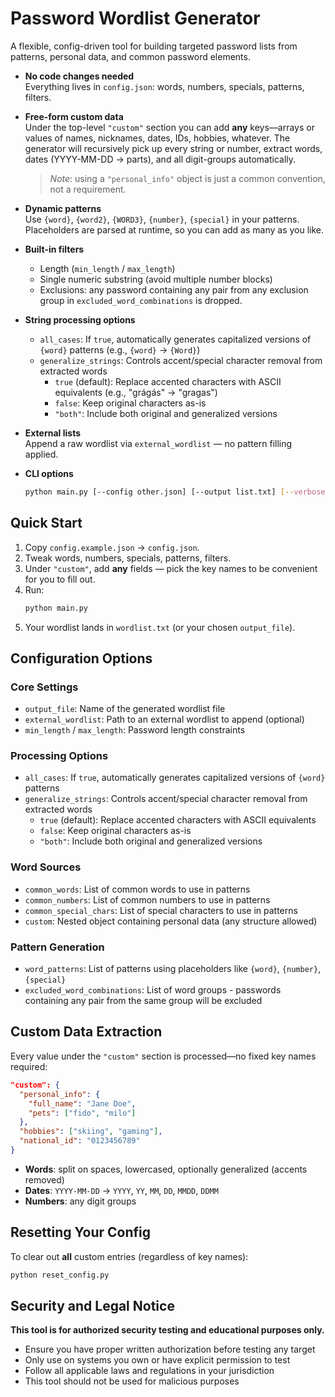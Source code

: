 # Password Wordlist Generator

A flexible, config-driven tool for building targeted password lists from patterns, personal data, and common password elements.

- **No code changes needed**  
  Everything lives in `config.json`: words, numbers, specials, patterns, filters.

- **Free-form custom data**  
  Under the top-level `"custom"` section you can add **any** keys—arrays or values of names, nicknames, dates, IDs, hobbies, whatever. The generator will recursively pick up every string or number, extract words, dates (YYYY-MM-DD → parts), and all digit-groups automatically.

  > _Note_: using a `"personal_info"` object is just a common convention, not a requirement.

- **Dynamic patterns**  
  Use `{word}`, `{word2}`, `{WORD3}`, `{number}`, `{special}` in your patterns.  
  Placeholders are parsed at runtime, so you can add as many as you like.

- **Built-in filters**

  - Length (`min_length` / `max_length`)
  - Single numeric substring (avoid multiple number blocks)
  - Exclusions: any password containing any pair from any exclusion group in `excluded_word_combinations` is dropped.

- **String processing options**

  - `all_cases`: If `true`, automatically generates capitalized versions of `{word}` patterns (e.g., `{word}` → `{Word}`)
  - `generalize_strings`: Controls accent/special character removal from extracted words
    - `true` (default): Replace accented characters with ASCII equivalents (e.g., "grágás" → "gragas")
    - `false`: Keep original characters as-is
    - `"both"`: Include both original and generalized versions

- **External lists**  
  Append a raw wordlist via `external_wordlist` — no pattern filling applied.

- **CLI options**
  ```bash
  python main.py [--config other.json] [--output list.txt] [--verbose]
  ```

## Quick Start

1. Copy `config.example.json` → `config.json`.
2. Tweak words, numbers, specials, patterns, filters.
3. Under `"custom"`, add **any** fields — pick the key names to be convenient for you to fill out.
4. Run:
   ```bash
   python main.py
   ```
5. Your wordlist lands in `wordlist.txt` (or your chosen `output_file`).

## Configuration Options

### Core Settings

- `output_file`: Name of the generated wordlist file
- `external_wordlist`: Path to an external wordlist to append (optional)
- `min_length` / `max_length`: Password length constraints

### Processing Options

- `all_cases`: If `true`, automatically generates capitalized versions of `{word}` patterns
- `generalize_strings`: Controls accent/special character removal from extracted words
  - `true` (default): Replace accented characters with ASCII equivalents
  - `false`: Keep original characters as-is
  - `"both"`: Include both original and generalized versions

### Word Sources

- `common_words`: List of common words to use in patterns
- `common_numbers`: List of common numbers to use in patterns
- `common_special_chars`: List of special characters to use in patterns
- `custom`: Nested object containing personal data (any structure allowed)

### Pattern Generation

- `word_patterns`: List of patterns using placeholders like `{word}`, `{number}`, `{special}`
- `excluded_word_combinations`: List of word groups - passwords containing any pair from the same group will be excluded

## Custom Data Extraction

Every value under the `"custom"` section is processed—no fixed key names required:

```json
"custom": {
  "personal_info": {
    "full_name": "Jane Doe",
    "pets": ["fido", "milo"]
  },
  "hobbies": ["skiing", "gaming"],
  "national_id": "0123456789"
}
```

- **Words**: split on spaces, lowercased, optionally generalized (accents removed)
- **Dates**: `YYYY-MM-DD` → `YYYY`, `YY`, `MM`, `DD`, `MMDD`, `DDMM`
- **Numbers**: any digit groups

## Resetting Your Config

To clear out **all** custom entries (regardless of key names):

```bash
python reset_config.py
```

## Security and Legal Notice

**This tool is for authorized security testing and educational purposes only.**

- Ensure you have proper written authorization before testing any target
- Only use on systems you own or have explicit permission to test
- Follow all applicable laws and regulations in your jurisdiction
- This tool should not be used for malicious purposes

